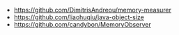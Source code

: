 * https://github.com/DimitrisAndreou/memory-measurer
* https://github.com/liaohuqiu/java-object-size
* https://github.com/candybon/MemoryObserver